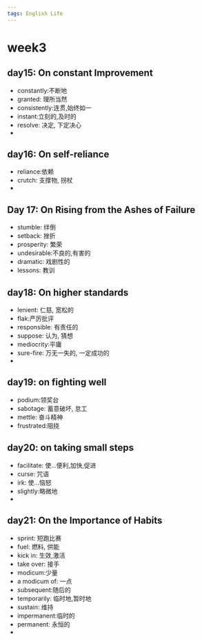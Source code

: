 ```yaml
---
tags: English Life
---
```


# week3

## day15: On constant Improvement

-   constantly:不断地
-   granted: 理所当然
-   consistently:连贯,始终如一
-   instant:立刻的,及时的
-   resolve: 决定, 下定决心
-   

## day16: On self-reliance

-   reliance:依赖
-   crutch: 支撑物, 拐杖
-   

## Day 17: On Rising from the Ashes of Failure

-   stumble: 绊倒
-   setback: 挫折
-   prosperity: 繁荣
-   undesirable:不良的,有害的
-   dramatic: 戏剧性的
-   lessons: 教训

## day18: On higher standards

-   lenient: 仁慈, 宽松的
-   flak:严厉批评
-   responsible: 有责任的
-   suppose: 认为, 猜想
-   mediocrity:平庸
-   sure-fire: 万无一失的, 一定成功的
-   

## day19: on fighting well

-   podium:领奖台
-   sabotage: 蓄意破坏, 怠工
-   mettle: 奋斗精神
-   frustrated:阻挠



## day20: on taking small steps

-   facilitate: 使...便利,加快,促进
-   curse: 咒语
-   irk: 使...恼怒
-   slightly:略微地
-   

## day21: On the Importance of Habits

-   sprint: 短跑比赛
-   fuel: 燃料, 供能
-   kick in: 生效,激活
-   take over: 接手
-   modicum:少量
-   a modicum of: 一点
-   subsequent:随后的
-   temporarily: 临时地,暂时地
-   sustain: 维持
-   impermanent:临时的
-   permanent: 永恒的
-   